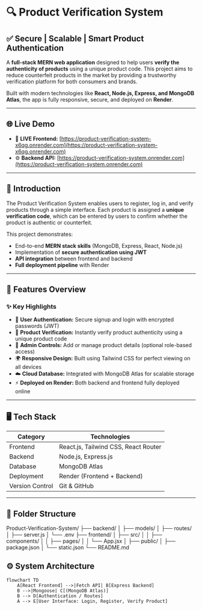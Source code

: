 # 🔍 Product Verification System

## ✅ Secure | Scalable | Smart Product Authentication

A **full-stack MERN web application** designed to help users **verify the authenticity of products** using a unique product code. This project aims to reduce counterfeit products in the market by providing a trustworthy verification platform for both consumers and brands.  

Built with modern technologies like **React, Node.js, Express, and MongoDB Atlas**, the app is fully responsive, secure, and deployed on **Render**.

---

## 🌐 Live Demo

- 🚀 **LIVE Frontend:** [https://product-verification-system-x6qg.onrender.com](https://product-verification-system-x6qg.onrender.com)  
- ⚙️ **Backend API:** [https://product-verification-system.onrender.com](https://product-verification-system.onrender.com)

---

## 🧭 Introduction

The Product Verification System enables users to register, log in, and verify products through a simple interface. Each product is assigned a **unique verification code**, which can be entered by users to confirm whether the product is authentic or counterfeit.  

This project demonstrates:

- End-to-end **MERN stack skills** (MongoDB, Express, React, Node.js)  
- Implementation of **secure authentication using JWT**  
- **API integration** between frontend and backend  
- **Full deployment pipeline** with Render  

---

## 🧠 Features Overview

### ✨ Key Highlights

- 🔐 **User Authentication:** Secure signup and login with encrypted passwords (JWT)  
- 🧾 **Product Verification:** Instantly verify product authenticity using a unique product code  
- 🧠 **Admin Controls:** Add or manage product details (optional role-based access)  
- 🌍 **Responsive Design:** Built using Tailwind CSS for perfect viewing on all devices  
- ☁️ **Cloud Database:** Integrated with MongoDB Atlas for scalable storage  
- ⚡ **Deployed on Render:** Both backend and frontend fully deployed online  

---

## 🖥️ Tech Stack

| Category   | Technologies                          |
|-----------|--------------------------------------|
| Frontend  | React.js, Tailwind CSS, React Router |
| Backend   | Node.js, Express.js                  |
| Database  | MongoDB Atlas                        |
| Deployment| Render (Frontend + Backend)          |
| Version Control | Git & GitHub                     |

---

## 📂 Folder Structure

Product-Verification-System/
├── backend/
│ ├── models/
│ ├── routes/
│ ├── server.js
│ └── .env
├── frontend/
│ ├── src/
│ │ ├── components/
│ │ ├── pages/
│ │ └── App.jsx
│ ├── public/
│ ├── package.json
│ └── static.json
└── README.md


## ⚙️ System Architecture

```mermaid
flowchart TD
    A[React Frontend] -->|Fetch API| B[Express Backend]
    B -->|Mongoose| C[(MongoDB Atlas)]
    B --> D[Authentication / Routes]
    A --> E[User Interface: Login, Register, Verify Product]



